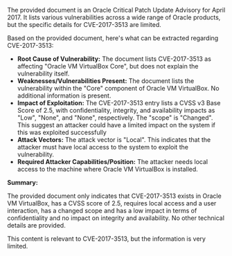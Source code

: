 The provided document is an Oracle Critical Patch Update Advisory for April 2017. It lists various vulnerabilities across a wide range of Oracle products, but the specific details for CVE-2017-3513 are limited.

Based on the provided document, here's what can be extracted regarding CVE-2017-3513:

*   **Root Cause of Vulnerability:** The document lists CVE-2017-3513 as affecting "Oracle VM VirtualBox Core", but does not explain the vulnerability itself. 
*   **Weaknesses/Vulnerabilities Present:** The document lists the vulnerability within the "Core" component of Oracle VM VirtualBox. No additional information is present.
*  **Impact of Exploitation:** The CVE-2017-3513 entry lists a CVSS v3 Base Score of 2.5, with confidentiality, integrity, and availability impacts as "Low", "None", and "None", respectively. The "scope" is "Changed". This suggest an attacker could have a limited impact on the system if this was exploited successfully
*   **Attack Vectors:** The attack vector is "Local". This indicates that the attacker must have local access to the system to exploit the vulnerability.
*   **Required Attacker Capabilities/Position:** The attacker needs local access to the machine where Oracle VM VirtualBox is installed.

**Summary:**

The provided document only indicates that CVE-2017-3513 exists in Oracle VM VirtualBox, has a CVSS score of 2.5, requires local access and a user interaction, has a changed scope and has a low impact in terms of confidentiality and no impact on integrity and availability. No other technical details are provided.

This content is relevant to CVE-2017-3513, but the information is very limited.